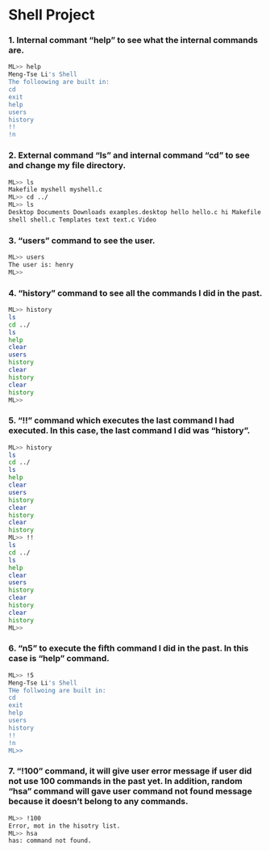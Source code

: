 # Shell Project

### 1. Internal commant “help” to see what the internal commands are.  
```sh
ML>> help
Meng-Tse Li's Shell
The folloowing are built in:
cd
exit
help
users
history
!!
!n
```  
### 2. External command “ls” and internal command “cd” to see and change my file directory.
```sh
ML>> ls
Makefile myshell myshell.c
ML>> cd ../
ML>> ls
Desktop Documents Downloads examples.desktop hello hello.c hi Makefile Music myshell myshell.c Pictures Public
shell shell.c Templates text text.c Video
```  
### 3. “users” command to see the user.
```sh
ML>> users
The user is: henry
ML>>
```  
### 4. “history” command to see all the commands I did in the past.
```sh
ML>> history
ls
cd ../
ls
help
clear
users
history 
clear
history
clear
history
ML>>
```
### 5. “!!” command which executes the last command I had executed. In this case, the last command I did was “history”.
```sh
ML>> history
ls
cd ../
ls
help
clear
users
history 
clear
history
clear
history
ML>> !!
ls
cd ../
ls
help
clear
users
history 
clear
history
clear
history
ML>>
```
### 6. “n5” to execute the fifth command I did in the past. In this case is “help” command.
```sh
ML>> !5
Meng-Tse Li's Shell
THe follwoing are built in:
cd
exit
help
users
history
!!
!n
ML>>
```
### 7. “!100” command, it will give user error message if user did not use 100 commands in the past yet. In addition, random “hsa” command will gave user command not found message because it doesn’t belong to any commands.
```sh
ML>> !100
Error, mot in the hisotry list.
ML>> hsa
has: command not found.
```